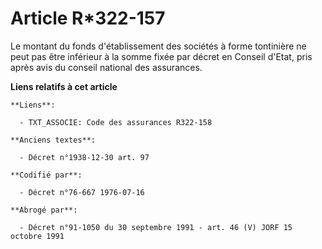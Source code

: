 # Article R*322-157

Le montant du fonds d'établissement des sociétés à forme tontinière ne peut pas être inférieur à la somme fixée par décret en
Conseil d'Etat, pris après avis du conseil national des assurances.

**Liens relatifs à cet article**

	**Liens**:

	  - TXT_ASSOCIE: Code des assurances R322-158

	**Anciens textes**:

	  - Décret n°1938-12-30 art. 97

	**Codifié par**:

	  - Décret n°76-667 1976-07-16

	**Abrogé par**:

	  - Décret n°91-1050 du 30 septembre 1991 - art. 46 (V) JORF 15 octobre 1991
